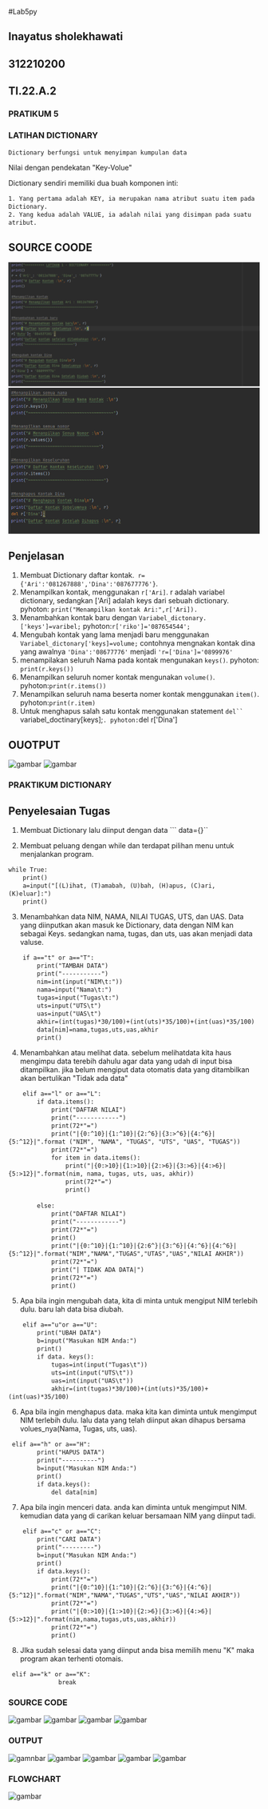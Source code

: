 #Lab5py
## Inayatus sholekhawati
## 312210200
## TI.22.A.2

### PRATIKUM 5
### LATIHAN DICTIONARY
```
Dictionary berfungsi untuk menyimpan kumpulan data
```
Nilai dengan pendekatan "Key-Volue"

Dictionary sendiri memiliki dua buah komponen inti:

    1. Yang pertama adalah KEY, ia merupakan nama atribut suatu item pada Dictionary.
    2. Yang kedua adalah VALUE, ia adalah nilai yang disimpan pada suatu atribut.

## SOURCE COODE
![gamabr](foto/iny1.png)
![gambar](foto/iny2.png)

## Penjelasan
1. Membuat Dictionary daftar kontak.``` r={'Ari':'081267888','Dina':'087677776'}```.
2. Menampilkan kontak, menggunakan ```r['Ari]```. r adalah variabel dictionary, sedangkan ['Ari] adalah keys dari sebuah dictionary.
pyhoton: ```print("Menampilkan kontak Ari:",r['Ari]).```
3. Menambahkan kontak baru dengan ```Variabel_dictonary.['keys']=varibel;```
pyhoton:```r['riko']='087654544';```
4. Mengubah kontak yang lama menjadi baru menggunakan ```Variabel_dictonary['keys]=volume;```
contohnya mengnakan kontak dina yang awalnya ```'Dina':'08677776'``` menjadi ```'r=['Dina']='0899976'```
5. menampilakan seluruh Nama pada kontak mengunakan ```keys()```.
pyhoton: ```print(r.keys())```
6. Menampilkan seluruh nomer kontak mengunakan ```volume()```.
pyhoton:```print(r.items())```
7. Menampilkan seluruh nama beserta nomer kontak menggunakan ```item()```.
pyhoton:```print(r.item)```
8. Untuk menghapus salah satu kontak menggunakan statement ```del``
```variabel_doctinary[keys];```.
pyhoton:```del r['Dina']

## OUOTPUT
![gambar](foto/iny3.png)
![gambar](foto/iny4.png)

### PRAKTIKUM DICTIONARY
## Penyelesaian Tugas

1. Membuat Dictionary lalu diinput dengan data
   ``` data={}``

2. Membuat peluang dengan while dan terdapat pilihan menu untuk menjalankan program.
```
while True:
    print()
    a=input("[(L)ihat, (T)amabah, (U)bah, (H)apus, (C)ari, (K)eluar]:")
    print()
````

3. Menambahkan data NIM, NAMA, NILAI TUGAS, UTS, dan UAS. Data yang diinputkan akan masuk ke Dictionary, data dengan NIM kan sebagai Keys. sedangkan nama, tugas, dan uts, uas akan menjadi data valuse.
```
    if a=="t" or a=="T":
        print("TAMBAH DATA")
        print("-----------")
        nim=int(input("NIM\t:"))
        nama=input("Nama\t:")
        tugas=input("Tugas\t:")
        uts=input("UTS\t")
        uas=input("UAS\t")
        akhir=(int(tugas)*30/100)+(int(uts)*35/100)+(int(uas)*35/100)
        data[nim]=nama,tugas,uts,uas,akhir
        print()
```

4. Menambahkan atau melihat data. sebelum melihatdata kita haus mengimpu data terebih dahulu agar data yang udah di input bisa ditampilkan. jika belum mengiput data otomatis data yang ditambilkan akan bertulikan "Tidak ada data"
```
    elif a=="l" or a=="L":
        if data.items():
            print("DAFTAR NILAI")
            print("------------")
            print(72*"=")
            print("|{0:^10}|{1:^10}|{2:^6}|{3:>^6}|{4:^6}|{5:^12}|".format ("NIM", "NAMA", "TUGAS", "UTS", "UAS", "TUGAS"))
            print(72*"=")
            for item in data.items():
                print("|{0:>10}|{1:>10}|{2:>6}|{3:>6}|{4:>6}|{5:>12}|".format(nim, nama, tugas, uts, uas, akhir))
                print(72*"=")
                print()

        else:
            print("DAFTAR NILAI")
            print("------------")
            print(72*"=")
            print()
            print("|{0:^10}|{1:^10}|{2:6^}|{3:^6}|{4:^6}|{4:^6}|{5:^12}|".format("NIM","NAMA","TUGAS","UTAS","UAS","NILAI AKHIR"))
            print(72*"=")
            print("| TIDAK ADA DATA|")
            print(72*"=")
            print()
```

5. Apa bila ingin mengubah data, kita di minta untuk mengiput NIM terlebih dulu. baru lah data bisa diubah.
```
    elif a=="u"or a=="U":
        print("UBAH DATA")
        b=input("Masukan NIM Anda:")
        print()
        if data. keys():
            tugas=int(input("Tugas\t"))
            uts=int(input("UTS\t"))
            uas=int(input("UAS\t"))
            akhir=(int(tugas)*30/100)+(int(uts)*35/100)+(int(uas)*35/100)
```

6. Apa bila ingin menghapus data. maka kita kan diminta untuk mengimput NIM terlebih dulu. lalu data yang telah diinput akan dihapus bersama volues_nya(Nama, Tugas, uts, uas).
```
 elif a=="h" or a=="H":
        print("HAPUS DATA")
        print("----------")
        b=input("Masukan NIM Anda:")
        print()
        if data.keys():
            del data[nim]
```

7. Apa bila ingin menceri data. anda kan diminta untuk mengimput NIM. kemudian data yang di carikan keluar bersamaan NIM yang diinput tadi.
```
    elif a=="c" or a=="C":
        print("CARI DATA")
        print("---------")
        b=input("Masukan NIM Anda:")
        print()
        if data.keys():
            print(72*"=")
            print("|{0:^10}|{1:^10}|{2:^6}|{3:^6}|{4:^6}|{5:^12}|".format("NIM","NAMA","TUGAS","UTS","UAS","NILAI AKHIR"))
            print(72*"=")
            print("|{0:>10}|{1:>10}|{2:>6}|{3:>6}|{4:>6}|{5:>12}|".format(nim,nama,tugas,uts,uas,akhir))
            print(72*"=")
            print()
```

8. JIka sudah selesai data yang diinput anda bisa memilih menu "K" maka program akan terhenti otomais.
```
 elif a=="k" or a=="K":
              break
```

### SOURCE CODE

![gambar](foto/iny5.png)
![gambar](foto/iny6.png)
![gambar](foto/iny7.png)
![gambar](foto/iny8.png)

### OUTPUT

![gamnbar](foto/iny9.png)
![gambar](foto/iny10.png)
![gambar](foto/iny11.png)
![gambar](foto/iny12.png)
![gambar](foto/iny13.png)

### FLOWCHART
![gambar](foto/iny14.png)